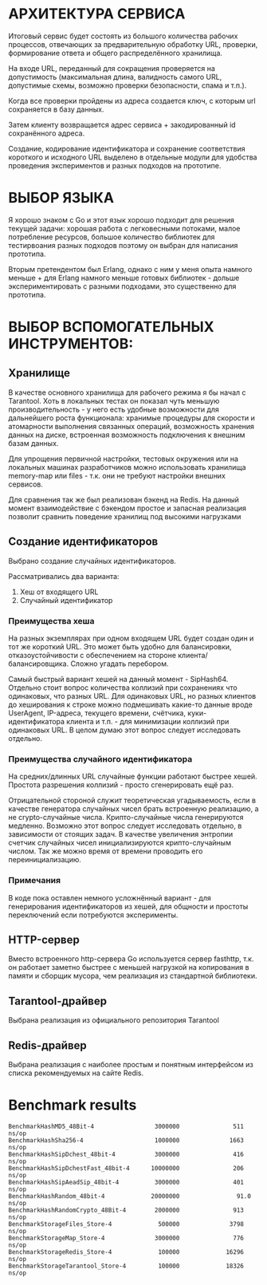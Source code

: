 АРХИТЕКТУРА СЕРВИСА
===================
Итоговый сервис будет состоять из большого количества рабочих процессов, отвечающих за предварительную обработку URL,
проверки, формирование ответа и общего распределённого хранилища.

На входе URL, переданный для сокращения проверяется на допустимость (максимальная длина, валидность самого URL, допустимые
схемы, возможно проверки безопасности, спама и т.п.).

Когда все проверки пройдены из адреса создается ключ, с которым url сохраняется в базу данных.

Затем клиенту возвращается адрес сервиса + закодированный id сохранённого адреса.

Создание, кодирование идентификатора и сохранение соответствия короткого и исходного URL выделено в отдельные модули для 
удобства проведения экспериментов и разных подходов на прототипе.

ВЫБОР ЯЗЫКА
===========

Я хорошо знаком с Go и этот язык хорошо подходит для решения текущей задачи:
хорошая работа с легковесными потоками, малое потребление ресурсов, большое количество библиотек для
тестирвоания разных подходов
поэтому он выбран для написания прототипа.

Вторым претендентом был Erlang, однако с ним у меня опыта намного меньше + для Erlang намного меньше
готовых библиотек - дольше экспериментировать с разными подходами, это существенно для прототипа.

ВЫБОР ВСПОМОГАТЕЛЬНЫХ ИНСТРУМЕНТОВ:
===================================

Хранилище
---------
В качестве основного хранилища для рабочего режима я бы начал с Tarantool. Хоть в локальных тестах он показал чуть меньшую
производительность - у него есть удобные возможности для дальнейшего роста функционала: хранимые процедуры для скорости
и атомарности выполнения связанных операций, возможность хранения данных на диске, 
встроенная возможность подключения к внешним базам данных.

Для упрощения первичной настройки, тестовых окружения или на локальных машинах разработчиков можно использовать хранилища
memory-map или files - т.к. они не требуют настройки внешних сервисов.

Для сравнения так же был реализован бэкенд на Redis. На данный момент взаимодействие с бэкендом простое и запасная 
реализация позволит сравнить поведение хранилищ под высокими нагрузками

Создание идентификаторов
------------------------
Выбрано создание случайных идентификаторов.

Рассматривались два варианта:
1. Хеш от входящего URL
2. Случайный идентификатор

### Преимущества хеша
На разных экземплярах при одном входящем URL будет создан один и тот же короткий URL. Это может быть удобно для
балансировки, отказоустойчивости с обеспечением на стороне клиента/балансировщика. Сложно угадать перебором.

Самый быстрый вариант хешей на данный момент - SipHash64. Отдельно стоит вопрос количества коллизий при сохранениях
что одинаковых, что разных URL. Для одинаковых URL, но разных клиентов до хеширования к строке можно подмешивать какие-то
данные вроде UserAgent, IP-адреса, текущего времени, счётчика, куки-идентификатора клиента и т.п. - для минимизации 
коллизий при одинаковых URL. В целом думаю этот вопрос следует исследовать отдельно.

### Преимущества случайного идентификатора
На средних/длинных URL случайные функции работают быстрее хешей. Простота разрешения коллизий - просто сгенерировать ещё раз.

Отрицательной стороной служит теоретическая угадываемость, если в качестве генератора случайных чисел брать встроенную 
реализацию, а не crypto-случайные числа. Крипто-случайные числа генерируются медленно. Возможно этот вопрос следует
исследовать отдельно, в зависимости от стоящих задач.
В качестве увеличения энтропии счетчик случайных чисел инициализируются крипто-случайным числом. Так же можно время от 
времени проводить его переинициализацию.

### Примечания
В коде пока оставлен немного усложнённый вариант - для генерирования идентификаторов из хешей, для общности и простоты переключений
если потребуются эксперименты.

HTTP-сервер
-----------
Вместо встроенного http-сервера Go используется сервер fasthttp, т.к. он работает заметно быстрее с меньшей нагрузкой
на копирования в памяти и сборщик мусора, чем реализация из стандартной библиотеки.

Tarantool-драйвер
-----------------
Выбрана реализация из официального репозитория Tarantool

Redis-драйвер
-------------
Выбрана реализация с наиболее простым и понятным интерфейсом из списка рекомендуемых на сайте Redis.

Benchmark results
=========

    BenchmarkHashMD5_48Bit-4                 3000000               511 ns/op
    BenchmarkHashSha256-4                    1000000              1663 ns/op
    BenchmarkHashSipDchest_48bit-4           3000000               416 ns/op
    BenchmarkHashSipDchestFast_48bit-4      10000000               206 ns/op
    BenchmarkHashSipAeadSip_48bit-4          3000000               401 ns/op
    BenchmarkHashRandom_48bit-4             20000000                91.0 ns/op
    BenchmarkHashRandomCrypto_48Bit-4        2000000               913 ns/op
    BenchmarkStorageFiles_Store-4             500000              3798 ns/op
    BenchmarkStorageMap_Store-4              3000000               776 ns/op
    BenchmarkStorageRedis_Store-4             100000             16296 ns/op
    BenchmarkStorageTarantool_Store-4         100000             18326 ns/op
